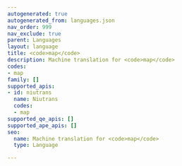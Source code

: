 ```yaml
---
autogenerated: true
autogenerated_from: languages.json
nav_order: 999
nav_exclude: true
parent: Languages
layout: language
title: <code>map</code>
description: Machine translation for <code>map</code>
codes:
- map
family: []
supported_apis:
- id: niutrans
  name: Niutrans
  codes:
  - map
supported_qe_apis: []
supported_ape_apis: []
seo:
  name: Machine translation for <code>map</code>
  type: Language

---
```



